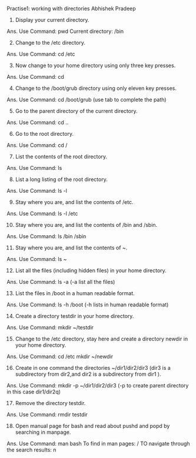 Practise1: working with directories
 Abhishek Pradeep

1. Display your current directory.

Ans. Use Command: 
		pwd
     Current directory: /bin
     
     
2. Change to the /etc directory.

Ans. Use Command: 
		cd /etc


3. Now change to your home directory using only three key presses.

Ans. Use Command: 
		cd


4. Change to the /boot/grub directory using only eleven key presses.

Ans. Use Command:
		cd /boot/grub (use tab to complete the path)


5. Go to the parent directory of the current directory.

Ans. Use Command: 
		cd ..


6. Go to the root directory.

Ans. Use Command: 
		cd /


7. List the contents of the root directory.

Ans. Use Command:
		ls


8. List a long listing of the root directory.

Ans. Use Command: 
		ls -l


9. Stay where you are, and list the contents of /etc.

Ans. Use Command: 
		ls -l /etc


10. Stay where you are, and list the contents of /bin and /sbin.

Ans. Use Command: 
		ls /bin /sbin


11. Stay where you are, and list the contents of ~.

Ans. Use Command: 
		ls ~


12. List all the files (including hidden files) in your home directory.

Ans. Use Command: 
		ls -a  (-a list all the files)


13. List the files in /boot in a human readable format.

Ans. Use Command: 
		ls -h /boot  (-h lists in human readable format)


14. Create a directory testdir in your home directory.

Ans. Use Command: 
		mkdir ~/testdir


15. Change to the /etc directory, stay here and create a directory newdir in your home directory.

Ans.	Use Command: 
		cd /etc 
		mkdir ~/newdir
	
		
16. Create in one command the directories ~/dir1/dir2/dir3 (dir3 is a subdirectory from dir2,and dir2 is a subdirectory from dir1 ).

Ans. Use Command: 
		mkdir -p ~/dir1/dir2/dir3 (-p to create parent directory in this case dir1/dir2q)


17. Remove the directory testdir.

Ans. Use Command: 
		rmdir testdir


18. Open manual page for bash and read about pushd and popd by searching in manpage.

Ans.	Use Command: 
		man bash
	To find in man pages: /<wordtobesearched>
	TO navigate through the search results: n